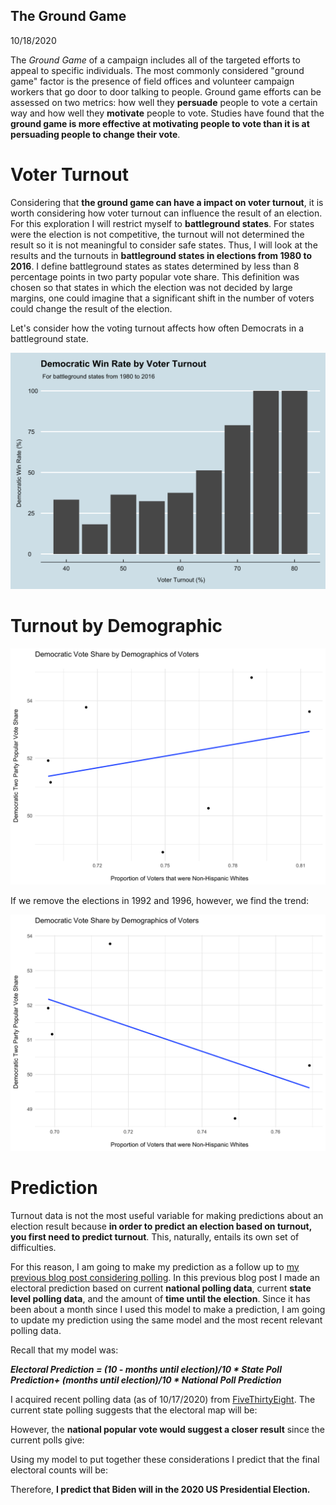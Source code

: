 ## The Ground Game

10/18/2020

The *Ground Game* of a campaign includes all of the targeted efforts to appeal to specific individuals. The most commonly considered "ground game" factor is the presence of field offices and volunteer campaign workers that go door to door talking to people. Ground game efforts can be assessed on two metrics: how well they **persuade** people to vote a certain way and how well they **motivate** people to vote. Studies have found that the **ground game is more effective at motivating people to vote than it is at persuading people to change their vote**.

# Voter Turnout
Considering that **the ground game can have a impact on voter turnout**, it is worth considering how voter turnout can influence the result of an election. For this exploration I will restrict myself to **battleground states**. For states were the election is not competitive, the turnout will not determined the result so it is not meaningful to consider safe states. Thus, I will look at the results and the turnouts in **battleground states in elections from 1980 to 2016**. I define battleground states as states determined by less than 8 percentage points in two party popular vote share. This definition was chosen so that states in which the election was not decided by large margins, one could imagine that a significant shift in the number of voters could change the result of the election.

Let's consider how the voting turnout affects how often Democrats in a battleground state.

![image of Democratic win rate by voter turnout](../figures/turnout_vs_winrate.png)

# Turnout by Demographic

![proportion of white voters vs democratic vote share since 1992](../figures/white_vote_1992.png)

If we remove the elections in 1992 and 1996, however, we find the trend:

![proportion of white voters vs democratic vote share since 2000](../figures/white_vote_2000.png)


# Prediction

Turnout data is not the most useful variable for making predictions about an election result because **in order to predict an election based on turnout, you first need to predict turnout**. This, naturally, entails its own set of difficulties.

For this reason, I am going to make my prediction as a follow up to [my previous blog post considering polling](polling.md). In this previous blog post I made an electoral prediction based on current **national polling data**, current **state level polling data**, and the amount of **time until the election**. Since it has been about a month since I used this model to make a prediction, I am going to update my prediction using the same model and the most recent relevant polling data.

Recall that my model was:

***Electoral Prediction = (10 - months until election)/10 * State Poll Prediction+ (months until election)/10 * National Poll Prediction***

I acquired recent polling data (as of 10/17/2020) from [FiveThirtyEight](https://projects.fivethirtyeight.com/polls/president-general/national/). The current state polling suggests that the electoral map will be:



However, the **national popular vote would suggest a closer result** since the current polls give: 



Using my model to put together these considerations I predict that the final electoral counts will be:



Therefore, **I predict that Biden will in the 2020 US Presidential Election.**

